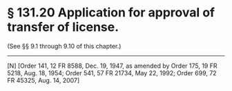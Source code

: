 # § 131.20   Application for approval of transfer of license.

(See §§ 9.1 through 9.10 of this chapter.) 



---

[N] [Order 141, 12 FR 8588, Dec. 19, 1947, as amended by Order 175, 19 FR 5218, Aug. 18, 1954; Order 541, 57 FR 21734, May 22, 1992; Order 699, 72 FR 45325, Aug. 14, 2007] 








